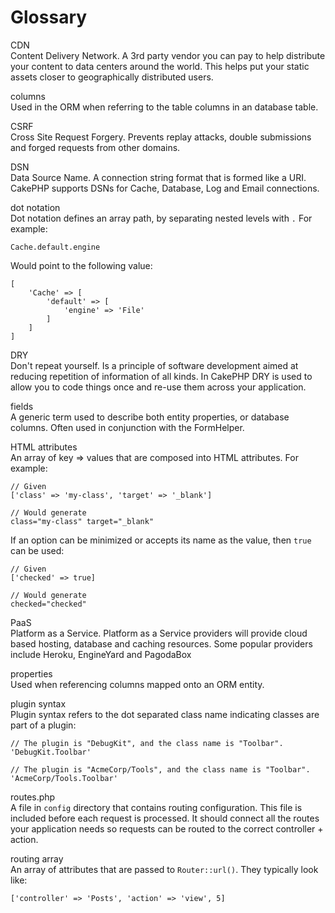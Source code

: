 # Glossary

<div class="glossary">

CDN  
Content Delivery Network. A 3rd party vendor you can pay to help
distribute your content to data centers around the world. This helps
put your static assets closer to geographically distributed users.

columns  
Used in the ORM when referring to the table columns in an database
table.

CSRF  
Cross Site Request Forgery. Prevents replay attacks, double
submissions and forged requests from other domains.

DSN  
Data Source Name. A connection string format that is formed like a URI.
CakePHP supports DSNs for Cache, Database, Log and Email connections.

dot notation  
Dot notation defines an array path, by separating nested levels with `.`
For example:

    Cache.default.engine

Would point to the following value:

    [
        'Cache' => [
            'default' => [
                'engine' => 'File'
            ]
        ]
    ]

DRY  
Don't repeat yourself. Is a principle of software development aimed at
reducing repetition of information of all kinds. In CakePHP DRY is used
to allow you to code things once and re-use them across your
application.

fields  
A generic term used to describe both entity properties, or database
columns. Often used in conjunction with the FormHelper.

HTML attributes  
An array of key =\> values that are composed into HTML attributes. For example:

    // Given
    ['class' => 'my-class', 'target' => '_blank']

    // Would generate
    class="my-class" target="_blank"

If an option can be minimized or accepts its name as the value, then `true`
can be used:

    // Given
    ['checked' => true]

    // Would generate
    checked="checked"

PaaS  
Platform as a Service. Platform as a Service providers will provide
cloud based hosting, database and caching resources. Some popular
providers include Heroku, EngineYard and PagodaBox

properties  
Used when referencing columns mapped onto an ORM entity.

plugin syntax  
Plugin syntax refers to the dot separated class name indicating classes
are part of a plugin:

    // The plugin is "DebugKit", and the class name is "Toolbar".
    'DebugKit.Toolbar'

    // The plugin is "AcmeCorp/Tools", and the class name is "Toolbar".
    'AcmeCorp/Tools.Toolbar'

routes.php  
A file in `config` directory that contains routing configuration.
This file is included before each request is processed.
It should connect all the routes your application needs so
requests can be routed to the correct controller + action.

routing array  
An array of attributes that are passed to `Router::url()`.
They typically look like:

    ['controller' => 'Posts', 'action' => 'view', 5]

</div>

